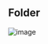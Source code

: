 ## Folder
![image](https://user-images.githubusercontent.com/1501327/228428390-9689c1ce-6b03-4c03-afc8-f3525666c5d4.png)
